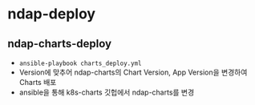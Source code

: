 # ndap-deploy

## ndap-charts-deploy
- `ansible-playbook charts_deploy.yml`
- Version에 맞추어 ndap-charts의 Chart Version, App Version을 변경하여 Charts 배포
- ansible을 통해 k8s-charts 깃헙에서 ndap-charts를 변경
